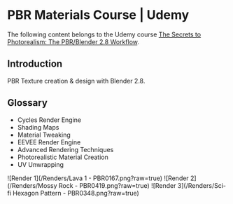 # PBR Materials Course | Udemy
The following content belongs to the Udemy course [The Secrets to Photorealism: The PBR/Blender 2.8 Workflow](https://www.udemy.com/course/pbr-materials-photorealistic-blender-2-8/).

## Introduction
PBR Texture creation & design with Blender 2.8.

## Glossary

* Cycles Render Engine
* Shading Maps
* Material Tweaking
* EEVEE Render Engine
* Advanced Rendering Techniques
* Photorealistic Material Creation
* UV Unwrapping

![Render 1](/Renders/Lava 1 - PBR0167.png?raw=true)
![Render 2](/Renders/Mossy Rock - PBR0419.png?raw=true)
![Render 3](/Renders/Sci-fi Hexagon Pattern - PBR0348.png?raw=true)